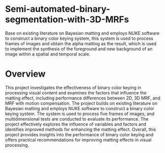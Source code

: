 # Semi-automated-binary-segmentation-with-3D-MRFs
 Base on existing literature on Bayesian matting and employs NUKE software to construct a binary color keying system, this system is used to process frames of images and obtain the alpha matting as the result, which is used to implement the synthesis of the foreground and new background of an image within a spatial and temporal scale.

# Overview
This project investigates the effectiveness of binary color keying in processing visual content and examines the factors that influence the matting effect, including performance differences between 2D, 3D MRF, and MRF with motion compensation. The project builds on existing literature on Bayesian matting and employs NUKE software to construct a binary color keying system. The system is used to process five frames of images, and multidimensional tests are conducted to evaluate its performance. The project effectively explores the influence of variables and factors and identifies improved methods for enhancing the matting effect. Overall, this project provides insights into the performance of binary color keying and offers practical recommendations for improving matting effects in visual processing.
